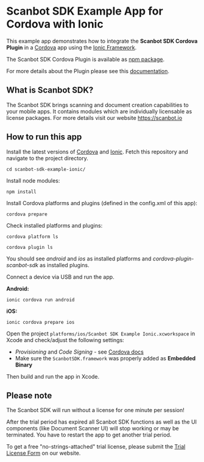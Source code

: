 # Scanbot SDK Example App for Cordova with Ionic

This example app demonstrates how to integrate the **Scanbot SDK Cordova Plugin** 
in a [Cordova](https://cordova.apache.org) app using the [Ionic Framework](https://ionicframework.com).

The Scanbot SDK Cordova Plugin is available as [npm package](https://www.npmjs.com/package/cordova-plugin-scanbot-sdk).

For more details about the Plugin please see this [documentation](https://docs.scanbot.io/document-scanner-sdk/cordova/introduction/).


## What is Scanbot SDK?

The Scanbot SDK brings scanning and document creation capabilities to your mobile apps.
It contains modules which are individually licensable as license packages.
For more details visit our website https://scanbot.io


## How to run this app

Install the latest versions of [Cordova](https://cordova.apache.org) and [Ionic](https://ionicframework.com).
Fetch this repository and navigate to the project directory.

`cd scanbot-sdk-example-ionic/`

Install node modules:

`npm install`

Install Cordova platforms and plugins (defined in the config.xml of this app):

`cordova prepare`

Check installed platforms and plugins:

`cordova platform ls`

`cordova plugin ls`

You should see *android* and *ios* as installed platforms and *cordova-plugin-scanbot-sdk* as installed plugins.


Connect a device via USB and run the app.

**Android:**

`ionic cordova run android`

**iOS:**

`ionic cordova prepare ios`

Open the project `platforms/ios/Scanbot SDK Example Ionic.xcworkspace` in Xcode and check/adjust the following settings:
- *Provisioning* and *Code Signing* - see [Cordova docs](https://cordova.apache.org/docs/en/latest/guide/platforms/ios/index.html)
- Make sure the `ScanbotSDK.framework` was properly added as **Embedded Binary**

Then build and run the app in Xcode.


## Please note

The Scanbot SDK will run without a license for one minute per session!

After the trial period has expired all Scanbot SDK functions as well as the UI components (like Document Scanner UI) will stop working or may be terminated.
You have to restart the app to get another trial period.

To get a free "no-strings-attached" trial license, please submit the [Trial License Form](https://scanbot.io/trial/) on our website.
